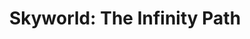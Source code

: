 ---
layout: page
title: "Skyworld: The Infinity Path"
category: "mobile"
type: game
permalink: /games/skyworld/
---